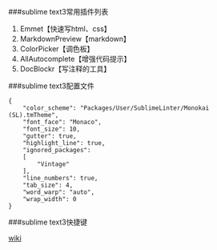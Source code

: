 
###sublime text3常用插件列表
1. Emmet【快速写html、css】
2. MarkdownPreview【markdown】
3. ColorPicker【调色板】
4. AllAutocomplete【增强代码提示】
5. DocBlockr【写注释的工具】


###sublime text3配置文件

```
{
	"color_scheme": "Packages/User/SublimeLinter/Monokai (SL).tmTheme",
	"font_face": "Monaco",
	"font_size": 10,
	"gutter": true,
	"highlight_line": true,
	"ignored_packages":
	[
		"Vintage"
	],
	"line_numbers": true,
	"tab_size": 4,
	"word_warp": "auto",
	"wrap_width": 0
}
```

###sublime text3快捷键







[wiki](https://github.com/wuhuanhost/mydemo/wiki)

